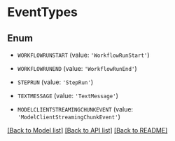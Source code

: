 # EventTypes


## Enum

* `WORKFLOWRUNSTART` (value: `'WorkflowRunStart'`)

* `WORKFLOWRUNEND` (value: `'WorkflowRunEnd'`)

* `STEPRUN` (value: `'StepRun'`)

* `TEXTMESSAGE` (value: `'TextMessage'`)

* `MODELCLIENTSTREAMINGCHUNKEVENT` (value: `'ModelClientStreamingChunkEvent'`)

[[Back to Model list]](../README.md#documentation-for-models) [[Back to API list]](../README.md#documentation-for-api-endpoints) [[Back to README]](../README.md)


